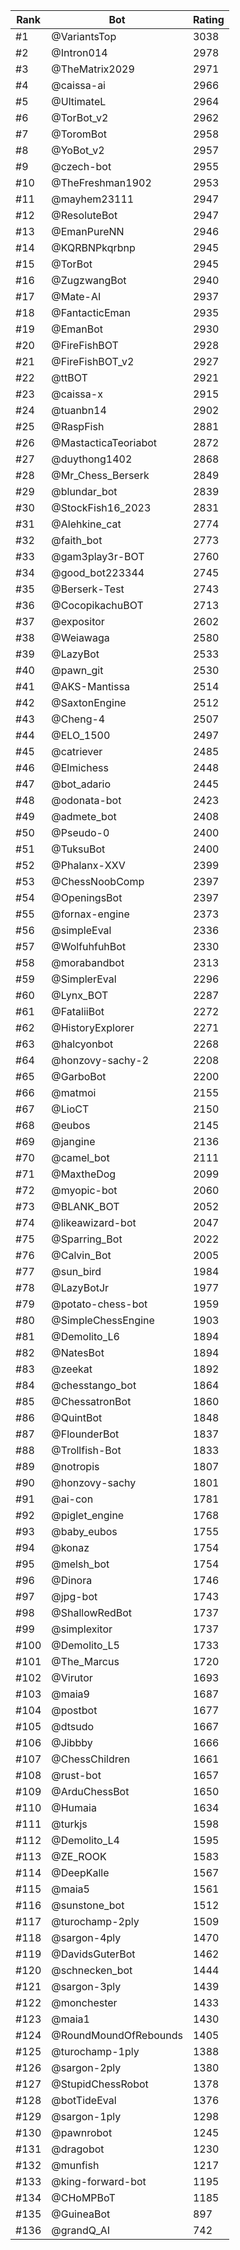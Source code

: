 Rank|Bot|Rating
---|---|---
#1|@VariantsTop|3038
#2|@Intron014|2978
#3|@TheMatrix2029|2971
#4|@caissa-ai|2966
#5|@UltimateL|2964
#6|@TorBot_v2|2962
#7|@ToromBot|2958
#8|@YoBot_v2|2957
#9|@czech-bot|2955
#10|@TheFreshman1902|2953
#11|@mayhem23111|2947
#12|@ResoluteBot|2947
#13|@EmanPureNN|2946
#14|@KQRBNPkqrbnp|2945
#15|@TorBot|2945
#16|@ZugzwangBot|2940
#17|@Mate-AI|2937
#18|@FantacticEman|2935
#19|@EmanBot|2930
#20|@FireFishBOT|2928
#21|@FireFishBOT_v2|2927
#22|@ttBOT|2921
#23|@caissa-x|2915
#24|@tuanbn14|2902
#25|@RaspFish|2881
#26|@MastacticaTeoriabot|2872
#27|@duythong1402|2868
#28|@Mr_Chess_Berserk|2849
#29|@blundar_bot|2839
#30|@StockFish16_2023|2831
#31|@Alehkine_cat|2774
#32|@faith_bot|2773
#33|@gam3play3r-BOT|2760
#34|@good_bot223344|2745
#35|@Berserk-Test|2743
#36|@CocopikachuBOT|2713
#37|@expositor|2602
#38|@Weiawaga|2580
#39|@LazyBot|2533
#40|@pawn_git|2530
#41|@AKS-Mantissa|2514
#42|@SaxtonEngine|2512
#43|@Cheng-4|2507
#44|@ELO_1500|2497
#45|@catriever|2485
#46|@Elmichess|2448
#47|@bot_adario|2445
#48|@odonata-bot|2423
#49|@admete_bot|2408
#50|@Pseudo-0|2400
#51|@TuksuBot|2400
#52|@Phalanx-XXV|2399
#53|@ChessNoobComp|2397
#54|@OpeningsBot|2397
#55|@fornax-engine|2373
#56|@simpleEval|2336
#57|@WolfuhfuhBot|2330
#58|@morabandbot|2313
#59|@SimplerEval|2296
#60|@Lynx_BOT|2287
#61|@FataliiBot|2272
#62|@HistoryExplorer|2271
#63|@halcyonbot|2268
#64|@honzovy-sachy-2|2208
#65|@GarboBot|2200
#66|@matmoi|2155
#67|@LioCT|2150
#68|@eubos|2145
#69|@jangine|2136
#70|@camel_bot|2111
#71|@MaxtheDog|2099
#72|@myopic-bot|2060
#73|@BLANK_BOT|2052
#74|@likeawizard-bot|2047
#75|@Sparring_Bot|2022
#76|@Calvin_Bot|2005
#77|@sun_bird|1984
#78|@LazyBotJr|1977
#79|@potato-chess-bot|1959
#80|@SimpleChessEngine|1903
#81|@Demolito_L6|1894
#82|@NatesBot|1894
#83|@zeekat|1892
#84|@chesstango_bot|1864
#85|@ChessatronBot|1860
#86|@QuintBot|1848
#87|@FlounderBot|1837
#88|@Trollfish-Bot|1833
#89|@notropis|1807
#90|@honzovy-sachy|1801
#91|@ai-con|1781
#92|@piglet_engine|1768
#93|@baby_eubos|1755
#94|@konaz|1754
#95|@melsh_bot|1754
#96|@Dinora|1746
#97|@jpg-bot|1743
#98|@ShallowRedBot|1737
#99|@simplexitor|1737
#100|@Demolito_L5|1733
#101|@The_Marcus|1720
#102|@Virutor|1693
#103|@maia9|1687
#104|@postbot|1677
#105|@dtsudo|1667
#106|@Jibbby|1666
#107|@ChessChildren|1661
#108|@rust-bot|1657
#109|@ArduChessBot|1650
#110|@Humaia|1634
#111|@turkjs|1598
#112|@Demolito_L4|1595
#113|@ZE_ROOK|1583
#114|@DeepKalle|1567
#115|@maia5|1561
#116|@sunstone_bot|1512
#117|@turochamp-2ply|1509
#118|@sargon-4ply|1470
#119|@DavidsGuterBot|1462
#120|@schnecken_bot|1444
#121|@sargon-3ply|1439
#122|@monchester|1433
#123|@maia1|1430
#124|@RoundMoundOfRebounds|1405
#125|@turochamp-1ply|1388
#126|@sargon-2ply|1380
#127|@StupidChessRobot|1378
#128|@botTideEval|1376
#129|@sargon-1ply|1298
#130|@pawnrobot|1245
#131|@dragobot|1230
#132|@munfish|1217
#133|@king-forward-bot|1195
#134|@CHoMPBoT|1185
#135|@GuineaBot|897
#136|@grandQ_AI|742
